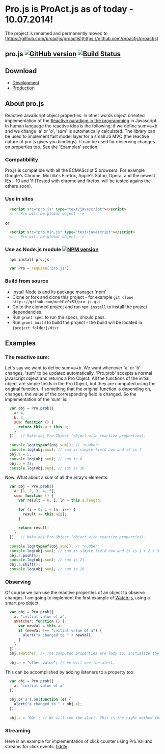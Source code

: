 # Pro.js is ProAct.js as of today - 10.07.2014!
  The project is renamed and permanently moved to [https://github.com/proactjs/proactjs](https://github.com/proactjs/proactjs)

## pro.js [![GitHub version](https://badge.fury.io/gh/meddle0x53%2Fpro.js.svg)](http://badge.fury.io/gh/meddle0x53%2Fpro.js) [![Build Status](https://travis-ci.org/meddle0x53/pro.js.svg?branch=master)](https://travis-ci.org/meddle0x53/pro.js)



## Download
 * [Development](https://raw.github.com/meddle0x53/pro.js/master/dist/js/pro.js)
 * [Production](https://raw.github.com/meddle0x53/pro.js/master/dist/js/pro.min.js)

## About pro.js
  Reactive JavaScript object properties. In other words object oriented implementation of the [Reactive paradigm in the programming](http://en.wikipedia.org/wiki/Reactive_programming) in Javascript.
  In human language the reactive idea is the following: if we define sum=a+b and we change 'a' or 'b', 'sum' is automatically calculated.
  The library can be used to implement fast model layer for a small JS MVC (the reactive nature of pro.js gives you bindings). It can be used for observing changes on properties too.
  See the 'Examples' section.


### Compatibility 
  Pro.js is compatible with all the ECMAScript 5 browsers.
  For example Google's Chrome, Mozilla's Firefox, Apple's Safari, Opera, and the newest IEs - 10 and 11 (Tested with chrome and firefox, will be tested agains the others soon).
  
### Use in sites
```html
  <script src="pro.js" type="text/javascript"></script>
  <!-- Pro will be global object -->
```
or
```html
  <script src="pro.min.js" type="text/javascript"></script>
  <!-- Pro will be global object -->
```

### Use as Node.js module [![NPM version](https://badge.fury.io/js/pro.js.svg)](http://badge.fury.io/js/pro.js)
```
  npm install pro.js
```

```javascript
  var Pro = require('pro.js');
```

### Build from source
  * Install Node.js and its package manager 'npm'
  * Clone or fork and clone this project - for example ```git clone https://github.com/meddle0x53/pro.js.git```
  * Go to the clonned project and run ``` npm install ``` to install the project dependencies. 
  * Run ``` grunt spec ``` to run the specs, should pass.
  * Run ``` grunt build ``` to build the project - the build will be located in ``` {project_folder}/dist ```

## Examples

### The reactive sum:

Let's say we want to define sum=a+b. We want whenever 'a' or 'b' changes, 'sum' to be updated automatically.
'Pro.prob' accepts a normal javascript object and returns a Pro Object. All the functions of the initial object are simple fields in the Pro Object, but they are computed using the original function. If something that the original function is depending on, changes, the value of the corresponding field is changed. So the implementation of the 'sum' is:
```javascript
  var obj = Pro.prob({
    a: 4,
    b: 3,
    sum: function () {
      return this.a + this.b;
    }
  });  // Make obj Pro Object (object with reactive properties).
  
  console.log(typeof(obj.sum)); // "number"
  console.log(obj.sum); // sum is simple field now and it is 7
  obj.a = 5;
  console.log(obj.sum); // sum is 8
  obj.b = 25;
  console.log(obj.sum); // sum is 30
```
Now. What about a sum of all the array's elements:
```javascript
  var obj = Pro.prob({
    a: [1, 2, 3, 4, 5],
    sum: function () {
      var result = 0, i, ln = this.a.length;
      
      for (i = 0; i < ln; i++) {
        result += this.a[i];
      }
      
      return result;
    }
  });  // Make obj Pro Object (object with reactive properties).
  
  console.log(typeof(obj.sum)); // "number"
  console.log(obj.sum); // sum is simple field now and it is 1 + 2 + 3 + 4 + 5 = 15
  obj.a.push(6);
  console.log(obj.sum); // sum is 21
  obj.a.shift();
  console.log(obj.sum); // sum is 20
```

### Observing
Of course we can use the reactive properties of an object to observe changes. I am going to implement the first example of [Watch.js](https://github.com/melanke/Watch.JS/), using a smart pro object.

```javascript
  var obj = Pro.prob({
    a: "initial value of a",
    aWatcher: function () {
      var newVal = this.a;
      if (newVal !== "initial value of a") {
        alert("a changed to " + newVal);
      }
    }
  });
  obj.aWatcher; // The computed properties are lazy so, initialize the watcher first.
  
  obj.a = "other value"; // We will see the alert.
```

This can be accomplished by adding listeners to a property too:

```javascript
  var obj = Pro.prob({
    a: "initial value of a"
  });
  
  obj.p('a').on(function (e) {
    alert("a changed to " + obj.a);
  });
  
  obj.a = 'GO!'; // We will see the alert. This is the right method for obsserving btw :)
```

### Streaming

Here is an example for implementation of click counter using Pro.Val and streams for click events:
[fiddle](http://jsfiddle.net/meddle/2Wrfq/)

